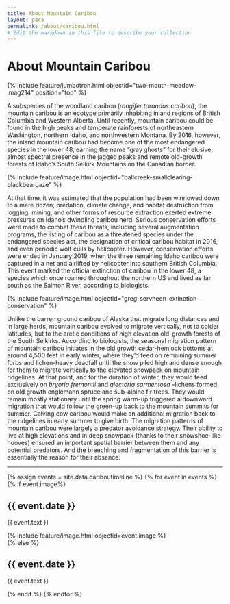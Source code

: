 ```yaml
---
title: About Mountain Caribou
layout: para
permalink: /about/caribou.html
# Edit the markdown in this file to describe your collection
---
```

<style>table tr td:first-child{width:400px}</style>

# About Mountain Caribou

{% include feature/jumbotron.html objectid="two-mouth-meadow-imag214" position="top" %}

A subspecies of the woodland caribou (*rangifer tarandus caribou*), the mountain caribou is an ecotype primarily inhabiting inland regions of British Columbia and Western Alberta. Until recently, mountain caribou could be found in the high peaks and temperate rainforests of northeastern Washington, northern Idaho, and northwestern Montana.  By 2016, however, the inland mountain caribou had become one of the most endangered species in the lower 48, earning the name “gray ghosts” for their elusive, almost spectral presence in the jagged peaks and remote old-growth forests of Idaho’s South Selkirk Mountains on the Canadian border. 

{% include feature/image.html objectid="ballcreek-smallclearing-blackbeargaze" %}

At that time, it was estimated that the population had been winnowed down to a mere dozen; predation, climate change, and habitat destruction from logging, mining, and other forms of resource extraction exerted extreme pressures on Idaho’s dwindling caribou herd. Serious conservation efforts were made to combat these threats, including several augmentation programs, the listing of caribou as a threatened species under the endangered species act, the designation of critical caribou habitat in 2016, and even periodic wolf culls by helicopter.  However, conservation efforts were ended in January 2019, when the three remaining Idaho caribou were captured in a net and airlifted by helicopter into southern British Columbia. This event marked the official extinction of caribou in the lower 48, a species which once roamed throughout the northern US and lived as far south as the Salmon River, according to biologists.  

{% include feature/image.html objectid="greg-servheen-extinction-conservation" %}


Unlike the barren ground caribou of Alaska that migrate long distances and in large herds, mountain caribou evolved to migrate vertically, not to colder latitudes, but to the arctic conditions of high elevation old-growth forests of the South Selkirks. According to biologists, the seasonal migration pattern of mountain caribou initiates in the old growth cedar-hemlock bottoms at around 4,500 feet in early winter, where they’d feed on remaining summer forbs and lichen-heavy deadfall until the snow piled high and dense enough for them to migrate vertically to the elevated snowpack on mountain ridgelines. At that point, and for the duration of winter, they would feed exclusively on *bryoria fremontii* and *alectoria sarmentosa* –lichens formed on old growth englemann spruce and sub-alpine fir trees. They would remain mostly stationary until the spring warm-up triggered a downward migration that would follow the green-up back to the mountain summits for summer. Calving cow caribou would make an additional migration back to the ridgelines in early summer to give birth. The migration patterns of mountain caribou were largely a predator avoidance strategy. Their ability to live at high elevations and in deep snowpack (thanks to their snowshoe-like hooves) ensured an important spatial barrier between them and any potential predators. And the breeching and fragmentation of this barrier is essentially the reason for their absence. 

---




{% assign events = site.data.cariboutimeline %}
{% for event in events %}{% if event.image%}
<div class="row">
<div class="col-4 text-center align-self-center my-5">
<h2>{{ event.date }}</h2>
</div>
<div class="col-8 border-left my-5" style="border-width: 3px;">
<p class="h3 col-12 col-md-6">{{ event.text }}</p>
{% include feature/image.html objectid=event.image %}
</div>
</div>
{% else %}
<div class="row">
<div class="col-4 text-center align-self-center my-5">
<h2>{{ event.date }}</h2>
</div>
<div class="col-8 border-left my-5" style="border-width: 3px;">
<p class="h3 col-12 col-md-6">{{ event.text }}</p>
</div>
</div>
{% endif %}
{% endfor %}

